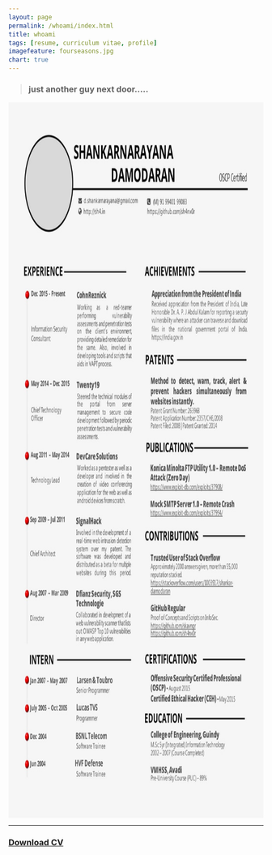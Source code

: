 ```yaml
---
layout: page
permalink: /whoami/index.html
title: whoami
tags: [resume, curriculum vitae, profile]
imagefeature: fourseasons.jpg
chart: true
---
```





> ### just another guy next door.....

<img src="/cvx.jpg" style="width:1000px; height:1413px; display:block; margin: 0 auto;" frameborder="0">


---

### <a href='http://sh4.in/cvx.pdf' download='Shan_CV.pdf'>Download CV</a>


